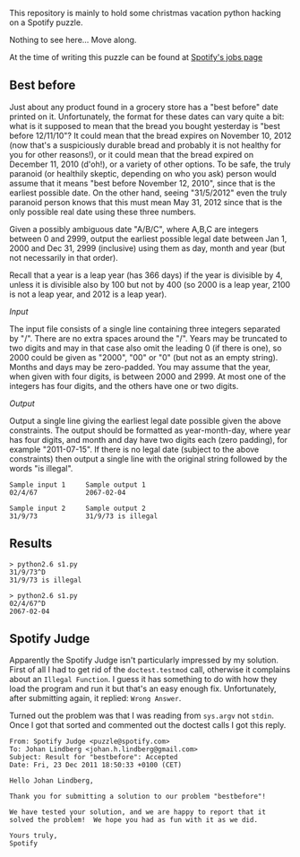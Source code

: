 This repository is mainly to hold some christmas vacation python hacking
on a Spotify puzzle.

Nothing to see here... Move along.

At the time of writing this puzzle can be found at [Spotify's jobs page](http://www.spotify.com/se/jobs/tech/best-before/)

Best before
-----------

Just about any product found in a grocery store has a "best before" date printed on it. Unfortunately, the format for these dates can vary quite a bit: what is it supposed to mean that the bread you bought yesterday is "best before 12/11/10"? It could mean that the bread expires on November 10, 2012 (now that's a suspiciously durable bread and probably it is not healthy for you for other reasons!), or it could mean that the bread expired on December 11, 2010 (d'oh!), or a variety of other options. To be safe, the truly paranoid (or healthily skeptic, depending on who you ask) person would assume that it means "best before November 12, 2010", since that is the earliest possible date. On the other hand, seeing "31/5/2012" even the truly paranoid person knows that this must mean May 31, 2012 since that is the only possible real date using these three numbers.

Given a possibly ambiguous date "A/B/C", where A,B,C are integers between 0 and 2999, output the earliest possible legal date between Jan 1, 2000 and Dec 31, 2999 (inclusive) using them as day, month and year (but not necessarily in that order).

Recall that a year is a leap year (has 366 days) if the year is divisible by 4, unless it is divisible also by 100 but not by 400 (so 2000 is a leap year, 2100 is not a leap year, and 2012 is a leap year).

*Input*

The input file consists of a single line containing three integers separated by "/". There are no extra spaces around the "/". Years may be truncated to two digits and may in that case also omit the leading 0 (if there is one), so 2000 could be given as "2000", "00" or "0" (but not as an empty string). Months and days may be zero-padded. You may assume that the year, when given with four digits, is between 2000 and 2999. At most one of the integers has four digits, and the others have one or two digits.

*Output*

Output a single line giving the earliest legal date possible given the above constraints. The output should be formatted as year-month-day, where year has four digits, and month and day have two digits each (zero padding), for example "2011-07-15". If there is no legal date (subject to the above constraints) then output a single line with the original string followed by the words "is illegal".

    Sample input 1     Sample output 1
    02/4/67            2067-02-04
    
    Sample input 2     Sample output 2
    31/9/73            31/9/73 is illegal

Results
-------

    > python2.6 s1.py
    31/9/73^D
    31/9/73 is illegal

    > python2.6 s1.py
    02/4/67^D
    2067-02-04

Spotify Judge
-------------

Apparently the Spotify Judge isn't particularly impressed by my solution. First of all I had to get rid of the `doctest.testmod` call, otherwise it complains about an `Illegal Function`. I guess it has something to do with how they load the program and run it but that's an easy enough fix. Unfortunately, after submitting again, it replied: `Wrong Answer`.

Turned out the problem was that I was reading from `sys.argv` not `stdin`. Once I got that sorted and commented out the doctest calls I got this reply.

    From: Spotify Judge <puzzle@spotify.com>
    To: Johan Lindberg <johan.h.lindberg@gmail.com>
    Subject: Result for "bestbefore": Accepted
    Date: Fri, 23 Dec 2011 18:50:33 +0100 (CET)

    Hello Johan Lindberg,

    Thank you for submitting a solution to our problem "bestbefore"!

    We have tested your solution, and we are happy to report that it
    solved the problem!  We hope you had as fun with it as we did.

    Yours truly,
    Spotify
